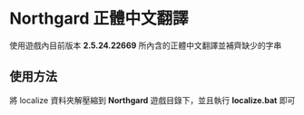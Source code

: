 # Northgard 正體中文翻譯

使用遊戲內目前版本 **2.5.24.22669** 所內含的正體中文翻譯並補齊缺少的字串

## 使用方法

將 localize 資料夾解壓縮到 **Northgard** 遊戲目錄下，並且執行 **localize.bat** 即可
